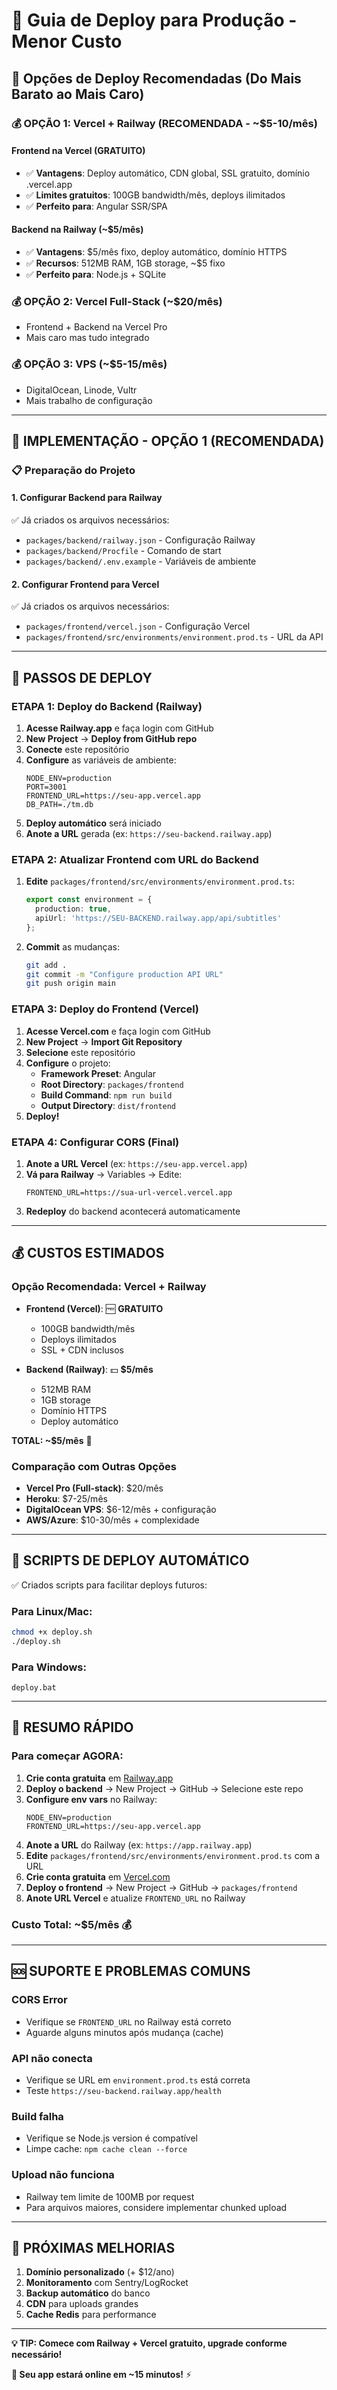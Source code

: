 # 🚀 Guia de Deploy para Produção - Menor Custo

## 🎯 Opções de Deploy Recomendadas (Do Mais Barato ao Mais Caro)

### 💰 **OPÇÃO 1: Vercel + Railway (RECOMENDADA - ~$5-10/mês)**

#### Frontend na Vercel (GRATUITO)
- ✅ **Vantagens**: Deploy automático, CDN global, SSL gratuito, domínio .vercel.app
- ✅ **Limites gratuitos**: 100GB bandwidth/mês, deploys ilimitados
- ✅ **Perfeito para**: Angular SSR/SPA

#### Backend na Railway (~$5/mês)
- ✅ **Vantagens**: $5/mês fixo, deploy automático, domínio HTTPS
- ✅ **Recursos**: 512MB RAM, 1GB storage, ~$5 fixo
- ✅ **Perfeito para**: Node.js + SQLite

### 💰 **OPÇÃO 2: Vercel Full-Stack (~$20/mês)**
- Frontend + Backend na Vercel Pro
- Mais caro mas tudo integrado

### 💰 **OPÇÃO 3: VPS (~$5-15/mês)**
- DigitalOcean, Linode, Vultr
- Mais trabalho de configuração

---

## 🔧 **IMPLEMENTAÇÃO - OPÇÃO 1 (RECOMENDADA)**

### 📋 **Preparação do Projeto**

#### 1. Configurar Backend para Railway

✅ Já criados os arquivos necessários:
- `packages/backend/railway.json` - Configuração Railway
- `packages/backend/Procfile` - Comando de start
- `packages/backend/.env.example` - Variáveis de ambiente

#### 2. Configurar Frontend para Vercel

✅ Já criados os arquivos necessários:
- `packages/frontend/vercel.json` - Configuração Vercel
- `packages/frontend/src/environments/environment.prod.ts` - URL da API

---

## 🚀 **PASSOS DE DEPLOY**

### **ETAPA 1: Deploy do Backend (Railway)**

1. **Acesse Railway.app** e faça login com GitHub
2. **New Project** → **Deploy from GitHub repo**
3. **Conecte** este repositório
4. **Configure** as variáveis de ambiente:
   ```
   NODE_ENV=production
   PORT=3001
   FRONTEND_URL=https://seu-app.vercel.app
   DB_PATH=./tm.db
   ```
5. **Deploy automático** será iniciado
6. **Anote a URL** gerada (ex: `https://seu-backend.railway.app`)

### **ETAPA 2: Atualizar Frontend com URL do Backend**

1. **Edite** `packages/frontend/src/environments/environment.prod.ts`:
   ```typescript
   export const environment = {
     production: true,
     apiUrl: 'https://SEU-BACKEND.railway.app/api/subtitles'
   };
   ```

2. **Commit** as mudanças:
   ```bash
   git add .
   git commit -m "Configure production API URL"
   git push origin main
   ```

### **ETAPA 3: Deploy do Frontend (Vercel)**

1. **Acesse Vercel.com** e faça login com GitHub
2. **New Project** → **Import Git Repository**
3. **Selecione** este repositório
4. **Configure** o projeto:
   - **Framework Preset**: Angular
   - **Root Directory**: `packages/frontend`
   - **Build Command**: `npm run build`
   - **Output Directory**: `dist/frontend`
5. **Deploy!**

### **ETAPA 4: Configurar CORS (Final)**

1. **Anote a URL Vercel** (ex: `https://seu-app.vercel.app`)
2. **Vá para Railway** → Variables → Edite:
   ```
   FRONTEND_URL=https://sua-url-vercel.vercel.app
   ```
3. **Redeploy** do backend acontecerá automaticamente

---

## 💰 **CUSTOS ESTIMADOS**

### **Opção Recomendada: Vercel + Railway**
- **Frontend (Vercel)**: 🆓 **GRATUITO**
  - 100GB bandwidth/mês
  - Deploys ilimitados
  - SSL + CDN inclusos
  
- **Backend (Railway)**: 💵 **$5/mês**
  - 512MB RAM
  - 1GB storage
  - Domínio HTTPS
  - Deploy automático

**TOTAL: ~$5/mês** 🎉

### **Comparação com Outras Opções**
- **Vercel Pro (Full-stack)**: $20/mês
- **Heroku**: $7-25/mês 
- **DigitalOcean VPS**: $6-12/mês + configuração
- **AWS/Azure**: $10-30/mês + complexidade

---

## 🔧 **SCRIPTS DE DEPLOY AUTOMÁTICO**

✅ Criados scripts para facilitar deploys futuros:

### **Para Linux/Mac:**
```bash
chmod +x deploy.sh
./deploy.sh
```

### **Para Windows:**
```batch
deploy.bat
```

---

## 🎯 **RESUMO RÁPIDO**

### **Para começar AGORA:**

1. **Crie conta gratuita** em [Railway.app](https://railway.app)
2. **Deploy o backend** → New Project → GitHub → Selecione este repo
3. **Configure env vars** no Railway:
   ```
   NODE_ENV=production
   FRONTEND_URL=https://seu-app.vercel.app
   ```
4. **Anote a URL** do Railway (ex: `https://app.railway.app`)
5. **Edite** `packages/frontend/src/environments/environment.prod.ts` com a URL
6. **Crie conta gratuita** em [Vercel.com](https://vercel.com)  
7. **Deploy o frontend** → New Project → GitHub → `packages/frontend`
8. **Anote URL Vercel** e atualize `FRONTEND_URL` no Railway

### **Custo Total: ~$5/mês** 💰

---

## 🆘 **SUPORTE E PROBLEMAS COMUNS**

### **CORS Error**
- Verifique se `FRONTEND_URL` no Railway está correto
- Aguarde alguns minutos após mudança (cache)

### **API não conecta**  
- Verifique se URL em `environment.prod.ts` está correta
- Teste `https://seu-backend.railway.app/health`

### **Build falha**
- Verifique se Node.js version é compatível
- Limpe cache: `npm cache clean --force`

### **Upload não funciona**
- Railway tem limite de 100MB por request
- Para arquivos maiores, considere implementar chunked upload

---

## 🚀 **PRÓXIMAS MELHORIAS**

1. **Domínio personalizado** (+ $12/ano)
2. **Monitoramento** com Sentry/LogRocket  
3. **Backup automático** do banco
4. **CDN** para uploads grandes
5. **Cache Redis** para performance

---

**💡 TIP: Comece com Railway + Vercel gratuito, upgrade conforme necessário!**

**🎉 Seu app estará online em ~15 minutos!** ⚡

